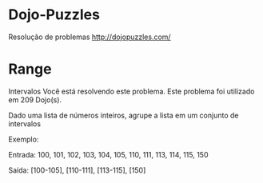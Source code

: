 # Dojo-Puzzles
Resolução de problemas http://dojopuzzles.com/



# Range

Intervalos
Você está resolvendo este problema.
Este problema foi utilizado em 209 Dojo(s).

Dado uma lista de números inteiros, agrupe a lista em um conjunto de intervalos

Exemplo:

Entrada: 100, 101, 102, 103, 104, 105, 110, 111, 113, 114, 115, 150

Saída: [100-105], [110-111], [113-115], [150]
